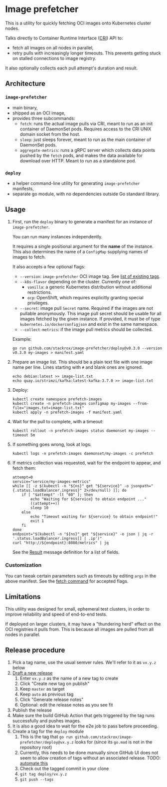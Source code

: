 # Image prefetcher

This is a utility for quickly fetching OCI images onto Kubernetes cluster nodes.

Talks directly to Container Runtime Interface ([CRI](https://kubernetes.io/docs/concepts/architecture/cri/)) API to:
- fetch all images on all nodes in parallel,
- retry pulls with increasingly longer timeouts. This prevents getting stuck on stalled connections to image registry.

It also optionally collects each pull attempt's duration and result.

## Architecture

### `image-prefetcher`

- main binary,
- shipped as an OCI image,
- provides three subcommands:
  - `fetch`: runs the actual image pulls via CRI, meant to run as an init container
    of DaemonSet pods.
    Requires access to the CRI UNIX domain socket from the host.
  - `sleep`: just sleeps forever, meant to run as the main container of DaemonSet pods.
  - `aggregate-metrics`: runs a gRPC server which collects data points pushed by the
    `fetch` pods, and makes the data available for download over HTTP.
    Meant to run as a standalone pod.

### `deploy`

- a helper command-line utility for generating `image-prefetcher` manifests,
- separate go module, with no dependencies outside Go standard library.

## Usage

1. First, run the `deploy` binary to generate a manifest for an instance of `image-prefetcher`.

   You can run many instances independently.

   It requires a single positional argument for the **name** of the instance.
   This also determines the name of a `ConfigMap` supplying names of images to fetch.

   It also accepts a few optional flags:
   - `--version`: `image-prefetcher` OCI image tag. See [list of existing tags](https://quay.io/repository/mowsiany/image-prefetcher?tab=tags).
   - `--k8s-flavor` depending on the cluster. Currently one of:
     - `vanilla`: a generic Kubernetes distribution without additional restrictions.
     - `ocp`: OpenShift, which requires explicitly granting special privileges.
   - `--secret`: image pull `Secret` name. Required if the images are not pullable anonymously.
     This image pull secret should be usable for all images fetched by the given instance.
     If provided, it must be of type `kubernetes.io/dockerconfigjson` and exist in the same namespace.
   - `--collect-metrics`: if the image pull metrics should be collected.

   Example:

   ```
   go run github.com/stackrox/image-prefetcher/deploy@v0.3.0 --version v0.3.0 my-images > manifest.yaml
   ```

2. Prepare an image list. This should be a plain text file with one image name per line.
   Lines starting with `#` and blank ones are ignored.
   ```
   echo debian:latest >> image-list.txt
   echo quay.io/strimzi/kafka:latest-kafka-3.7.0 >> image-list.txt
   ```

3. Deploy:
   ```
   kubectl create namespace prefetch-images
   kubectl create -n prefetch-images configmap my-images --from-file="images.txt=image-list.txt"
   kubectl apply -n prefetch-images -f manifest.yaml
   ```

4. Wait for the pull to complete, with a timeout:
   ```
   kubectl rollout -n prefetch-images status daemonset my-images --timeout 5m
   ```

5. If something goes wrong, look at logs:
   ```
   kubectl logs -n prefetch-images daemonset/my-images -c prefetch
   ```

6. If metrics collection was requested, wait for the endpoint to appear, and fetch them:
   ```
   attempt=0
   service="service/my-images-metrics"
   while [[ -z $(kubectl -n "${ns}" get "${service}" -o jsonpath="{.status.loadBalancer.ingress}" 2>/dev/null) ]]; do
       if [ "$attempt" -lt "60" ]; then
           echo "Waiting for ${service} to obtain endpoint ..."
           ((attempt++))
           sleep 10
       else
           echo "Timeout waiting for ${service} to obtain endpoint!"
           exit 1
       fi
   done
   endpoint="$(kubectl -n "${ns}" get "${service}" -o json | jq -r '.status.loadBalancer.ingress[] | .ip')"
   curl "http://${endpoint}:8080/metrics" | jq
   ```
   
   See the [Result](internal/metrics/metrics.proto) message definition for a list of fields.

### Customization

You can tweak certain parameters such as timeouts by editing `args` in the above manifest.
See the [fetch command](./cmd/fetch.go) for accepted flags.

## Limitations

This utility was designed for small, ephemeral test clusters, in order to improve reliability and speed of end-to-end tests.

If deployed on larger clusters, it may have a "thundering herd" effect on the OCI registries it pulls from.
This is because all images are pulled from all nodes in parallel.

## Release procedure

1. Pick a tag name, use the usual semver rules. We'll refer to it as `vx.y.z` below
2. [Draft a new release](https://github.com/stackrox/image-prefetcher/releases/new)
   1. Enter `vx.y.z` as the name of a new tag to create
   2. Click "Create new tag on publish"
   3. Keep `master` as target
   4. Keep `auto` as previous tag
   5. Click "Generate release notes"
   6. Optional: edit the release notes as you see fit
3. Publish the release
4. Make sure the build GitHub Action that gets triggered by the tag runs successfully and pushes images.
5. It is also a good idea to wait for the e2e job to pass before proceeding.
6. Create a tag for the `deploy` module
   1. This is the tag that `go run github.com/stackrox/image-prefetcher/deploy@vx.y.z` looks for (since its `go.mod` is
      not in the repository root)
   2. Currently, this needs to be done manually since GitHub UI does not seem to allow creation of tags without
      an associated release. TODO: [automate this](https://github.com/stackrox/image-prefetcher/issues/30)
   3. Check out the tagged commit in your clone
   4. `git tag deploy/vx.y.z`
   5. `git push --tags`
